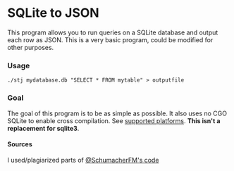 # SQLite to JSON
This program allows you to run queries on a SQLite database and output each row as JSON. This is a very basic program, could be modified for other purposes.

### Usage
```console
./stj mydatabase.db "SELECT * FROM mytable" > outputfile
```

### Goal
The goal of this program is to be as simple as possible. It also uses no CGO SQLite to enable cross compilation. See [supported platforms](https://pkg.go.dev/modernc.org/sqlite#hdr-Supported_platforms_and_architectures). **This isn't a replacement for sqlite3**.

#### Sources
I used/plagiarized parts of [@SchumacherFM's code](https://gist.github.com/SchumacherFM/69a167bec7dea644a20e)